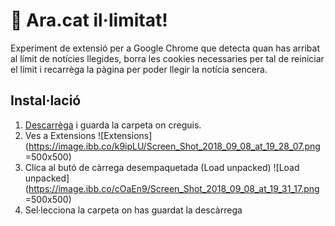 # 🚀 Ara.cat il·limitat!
Experiment de extensió per a Google Chrome que detecta quan has arribat al límit de notícies llegides, borra les cookies necessaries per tal de reiniciar el límit i recarrèga la pàgina per poder llegir la notícia sencera.

## Instal·lació

1. [Descarrèga](https://github.com/manelgarcia/ara-chrome-extension/archive/master.zip) i guarda la carpeta on creguis.
2. Ves a Extensions
![Extensions](https://image.ibb.co/k9ipLU/Screen_Shot_2018_09_08_at_19_28_07.png =500x500)
3. Clica al butó de càrrega desempaquetada (Load unpacked)
![Load unpacked](https://image.ibb.co/cOaEn9/Screen_Shot_2018_09_08_at_19_31_17.png =500x500)
4. Sel·lecciona la carpeta on has guardat la descàrrega
